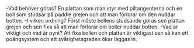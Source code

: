 -Vad behöver göras?
En plattan som man styr med piltangenterna och en boll som studsar på paddle grejen och att man förlorar om den nuddar botten.
-I vilken ordning? 
Först måste bollens studsande göras sen plattan grejen och sen fixa så att man förlorar om boller nuddar botten.
-Vad är viktigt och vad är pynt? 
Att fixa bollen och plattan är viktigast sen så kan ett poängsystem och att svårighetsgraden ökar läggas in.
